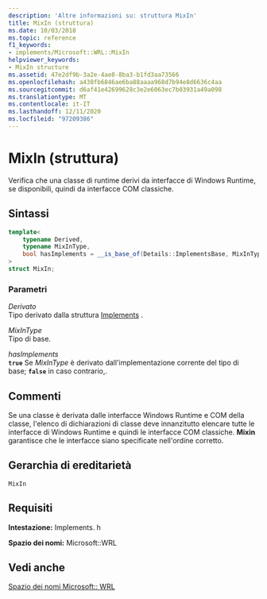 ```yaml
---
description: 'Altre informazioni su: struttura MixIn'
title: MixIn (struttura)
ms.date: 10/03/2018
ms.topic: reference
f1_keywords:
- implements/Microsoft::WRL::MixIn
helpviewer_keywords:
- MixIn structure
ms.assetid: 47e2df9b-3a2e-4ae8-8ba3-b1fd3aa73566
ms.openlocfilehash: a438fb6846ae6ba88aaaa968d7b94e8d6636c4aa
ms.sourcegitcommit: d6af41e42699628c3e2e6063ec7b03931a49a098
ms.translationtype: MT
ms.contentlocale: it-IT
ms.lasthandoff: 12/11/2020
ms.locfileid: "97209386"
---
```

# <a name="mixin-structure"></a>MixIn (struttura)

Verifica che una classe di runtime derivi da interfacce di Windows Runtime, se disponibili, quindi da interfacce COM classiche.

## <a name="syntax"></a>Sintassi

```cpp
template<
    typename Derived,
    typename MixInType,
    bool hasImplements = __is_base_of(Details::ImplementsBase, MixInType)
>
struct MixIn;
```

### <a name="parameters"></a>Parametri

*Derivato*<br/>
Tipo derivato dalla struttura [Implements](implements-structure.md) .

*MixInType*<br/>
Tipo di base.

*hasImplements*<br/>
**`true`** Se *MixInType* è derivato dall'implementazione corrente del tipo di base; **`false`** in caso contrario,.

## <a name="remarks"></a>Commenti

Se una classe è derivata dalle interfacce Windows Runtime e COM della classe, l'elenco di dichiarazioni di classe deve innanzitutto elencare tutte le interfacce di Windows Runtime e quindi le interfacce COM classiche. **Mixin** garantisce che le interfacce siano specificate nell'ordine corretto.

## <a name="inheritance-hierarchy"></a>Gerarchia di ereditarietà

`MixIn`

## <a name="requirements"></a>Requisiti

**Intestazione:** Implements. h

**Spazio dei nomi:** Microsoft::WRL

## <a name="see-also"></a>Vedi anche

[Spazio dei nomi Microsoft:: WRL](microsoft-wrl-namespace.md)
